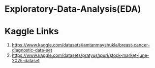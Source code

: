 # Exploratory-Data-Analysis(EDA)

# Kaggle Links
1. https://www.kaggle.com/datasets/iamtanmayshukla/breast-cancer-diagnostic-data-set
2. https://www.kaggle.com/datasets/pratyushpuri/stock-market-june-2025-dataset

